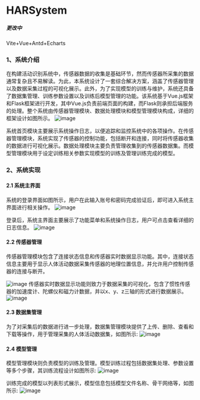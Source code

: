 # HARSystem
##### 更改中
Vite+Vue+Antd+Echarts

### 1、系统介绍
在构建活动识别系统中，传感器数据的收集是基础环节，然而传感器所采集的数据通常复杂且不易解读。为此，本系统设计了一套综合解决方案，涵盖了传感器管理以及数据采集过程的可视化展示。此外，为了实现模型的训练与维护，系统还具备了数据集管理、训练参数设置以及训练后模型管理的功能。该系统基于Vue.js框架和Flask框架进行开发，其中Vue.js负责前端页面的构建，而Flask则承担后端服务的处理。整个系统由传感器管理模块、数据处理模块和模型管理模块构成，详细的框架设计如图所示。
![image](https://github.com/zmc-0207/HARSystem/assets/62058570/54a9a2f5-849a-48b9-9f99-17597dd17ec3)

系统首页模块主要展示系统操作日志，以便追踪和监控系统中的各项操作。在传感器管理模块，系统实现了传感器的控制功能，包括断开和连接，同时将传感器收集的数据进行可视化展示。数据处理模块主要负责管理收集到的传感器数据集。而模型管理模块用于设定训练相关参数实现模型的训练及管理训练完成的模型。

### 2、系统实现
#### 2.1 系统主界面
系统的登录界面如图所示，用户在此输入账号和密码完成验证后，即可进入系统主界面进行相关操作。
 ![image](https://github.com/zmc-0207/HARSystem/assets/62058570/370b5437-c677-4211-bb12-898efbe19952)

登录后，系统主界面主要展示了功能菜单和系统操作日志，用户可点击查看详细的日志信息。
![image](https://github.com/zmc-0207/HARSystem/assets/62058570/ba27506e-fe84-4dc5-91ff-056d9a1716bb)

 
#### 2.2 传感器管理
传感器管理模块包含了连接状态信息和传感器实时数据显示功能。其中，连接状态信息主要用于显示人体活动数据采集传感器的地理位置信息，并允许用户控制传感器的连接与断开。
 
![image](https://github.com/zmc-0207/HARSystem/assets/62058570/5d115d90-cb29-46da-a1ff-8879fb98ebc0)
传感器实时数据显示功能则致力于数据采集的可视化，包含了惯性传感器的加速度计、陀螺仪和磁力计数据，并以x、y、z三轴的形式进行数据展示。
![image](https://github.com/zmc-0207/HARSystem/assets/62058570/c7e21554-324b-45c4-80ec-5f29c145d2de)

 
#### 2.3 数据集管理
为了对采集后的数据进行进一步处理，数据集管理模块提供了上传、删除、查看和下载等操作，用于管理采集的人体活动数据集，如图所示:
 ![image](https://github.com/zmc-0207/HARSystem/assets/62058570/db6ae946-5c41-4530-8f15-5846c373688f)


#### 2.4 模型管理
模型管理模块则负责模型的训练及管理。模型训练过程包括数据集处理、参数设置等多个步骤，其训练流程设计如图所示:
![image](https://github.com/zmc-0207/HARSystem/assets/62058570/92478620-ab23-46b1-af48-8f3e700e8d7e)

训练完成的模型以列表形式展示，模型信息包括模型文件名称、骨干网络等，如图所示:
![image](https://github.com/zmc-0207/HARSystem/assets/62058570/4c2066b8-17e5-436d-b222-afcd95ab37ad)

